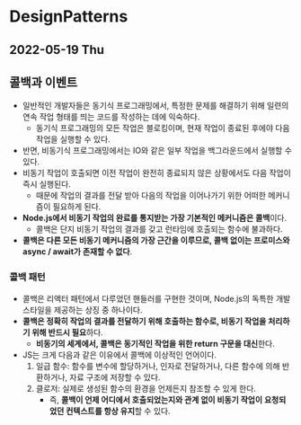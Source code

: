 # DesignPatterns
## 2022-05-19 Thu

## 콜백과 이벤트
* 일반적인 개발자들은 동기식 프로그래밍에서, 특정한 문제를 해결하기 위해 일련의 연속 작업 형태를 띄는 코드를 작성하는 데에 익숙하다.
  * 동기식 프로그래밍의 모든 작업은 블로킹이며, 현재 작업이 종료된 후에야 다음 작업을 실행할 수 있다.
* 반면, 비동기식 프로그래밍에서는 IO와 같은 일부 작업을 백그라운드에서 실행할 수 있다.
* 비동기 작업이 호출되면 이전 작업이 완전히 종료되지 않은 상황에서도 다음 작업이 즉시 실행된다.
  * 때문에 작업의 결과를 전달 받아 다음의 작업을 이어나가기 위한 어떠한 메커니즘이 필요하게 된다.
* **Node.js에서 비동기 작업의 완료를 통지받는 가장 기본적인 메커니즘은 콜백**이다.
  * 콜백은 단지 비동기 작업의 결과를 갖고 런타임에 호출되는 함수에 불과하다.
* **콜백은 다른 모든 비동기 메커니즘의 가장 근간을 이루므로, 콜백 없이는 프로미스와 async / await가 존재할 수 없다**.

### 콜백 패턴
* 콜백은 리액터 패턴에서 다루었던 핸들러를 구현한 것이며, Node.js의 독특한 개발 스타일을 제공하는 상징 중 하나이다.
* **콜백은 정확히 작업의 결과를 전달하기 위해 호출하는 함수로, 비동기 작업을 처리하기 위해 반드시 필요**하다.
  * **비동기의 세계에서, 콜백은 동기적인 작업을 위한 return 구문을 대신**한다.
* JS는 크게 다음과 같은 이유에서 콜백에 이상적인 언어이다.
  1. 일급 함수: 함수를 변수에 할당하거나, 인자로 전달하거나, 다른 함수에 의해 반환하거나, 자료 구조에 저장할 수 있다.
  2. 클로저: 실제로 생성된 함수의 환경을 언제든지 참조할 수 있게 한다. 
     * 즉, **콜백이 언제 어디에서 호출되었는지와 관계 없이 비동기 작업이 요청되었던 컨텍스트를 항상 유지**할 수 있다.